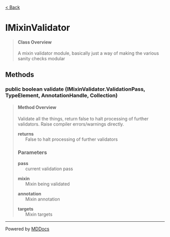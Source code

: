 [< Back](../README.md)
# IMixinValidator #
>#### Class Overview ####
>A mixin validator module, basically just a way of making the various sanity
 checks modular
## Methods ##
### public boolean validate (IMixinValidator.ValidationPass, TypeElement, AnnotationHandle, Collection) ###
>#### Method Overview ####
>Validate all the things, return false to halt processing of further
 validators. Raise compiler errors/warnings directly.
>
>**returns**<br />
>&nbsp;&nbsp;&nbsp;&nbsp;&nbsp;&nbsp;False to halt processing of further validators
>
>### Parameters ###
>**pass**<br />
>&nbsp;&nbsp;&nbsp;&nbsp;&nbsp;&nbsp;current validation pass
>
>**mixin**<br />
>&nbsp;&nbsp;&nbsp;&nbsp;&nbsp;&nbsp;Mixin being validated
>
>**annotation**<br />
>&nbsp;&nbsp;&nbsp;&nbsp;&nbsp;&nbsp;Mixin annotation
>
>**targets**<br />
>&nbsp;&nbsp;&nbsp;&nbsp;&nbsp;&nbsp;Mixin targets
>

---
Powered by [MDDocs](https://github.com/VRCube/MDDocs)